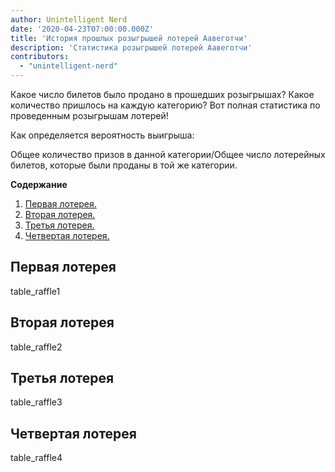 ```yaml
---
author: Unintelligent Nerd
date: '2020-04-23T07:00:00.000Z'
title: 'История прошлых розыгрышей лотерей Аавеготчи'
description: 'Статистика розыгрышей лотерей Аавеготчи'
contributors:
  - "unintelligent-nerd"
---
```


Какое число билетов было продано в прошедших розыгрышах? Какое количество пришлось на каждую категорию? Вот полная статистика по проведенным розыгрышам лотерей!

Как определяется вероятность выигрыша:

Общее количество призов в данной категории/Общее число лотерейных билетов, которые были проданы в той же категории.

<div class="contentsBox">

**Содержание**

<ol>
<li><a href=#raffle-1>Первая лотерея.</a></li>
<li><a href=#raffle-2>Вторая лотерея.</a></li>
<li><a href=#raffle-3>Третья лотерея.</a></li>
<li><a href=#raffle-4>Четвертая лотерея.</a></li>
</ol>

</div>

## Первая лотерея
table_raffle1

## Вторая лотерея
table_raffle2

## Третья лотерея
table_raffle3

## Четвертая лотерея
table_raffle4